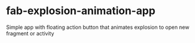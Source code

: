 # fab-explosion-animation-app
Simple app with floating action button that animates explosion to open new fragment or activity
